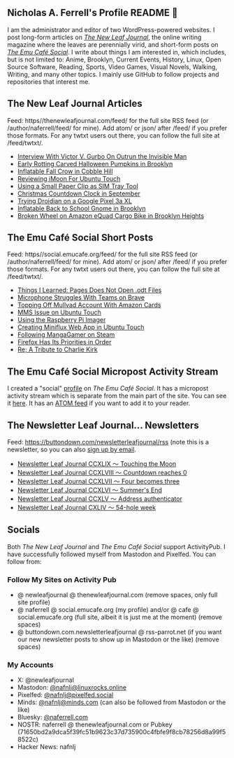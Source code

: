 ## Nicholas A. Ferrell's Profile README 👋

I am the administrator and editor of two WordPress-powered websites. I post long-form articles on [*The New Leaf Journal*](https://thenewleafjournal.com/), the online writing magazine where the leaves are perennially virid, and short-form posts on [*The Emu Café Social*](https://social.emucafe.org/). I write about things I am interested in, which includes, but is not limited to: Anime, Brooklyn, Current Events, History, Linux, Open Source Software, Reading, Sports, Video Games, Visual Novels, Walking, Writing, and many other topics. I mainly use GitHub to follow projects and repositories that interest me.

## The New Leaf Journal Articles

Feed: https//thenewleafjournal.com/feed/ for the full site RSS feed (or /author/naferrell/feed/ for mine). Add atom/ or json/ after /feed/ if you prefer those formats. For any twtxt users out there, you can follow the full site at /feed/twtxt/.

<!-- BLOG-POST-LIST:START -->
- [Interview With Victor V. Gurbo On Outrun the Invisible Man](https://thenewleafjournal.com/interview-with-victor-v-gurbo-on-outrun-the-invisible-man/)
- [Early Rotting Carved Halloween Pumpkins in Brooklyn](https://thenewleafjournal.com/early-rotting-carved-halloween-pumpkins-in-brooklyn/)
- [Inflatable Fall Crow in Cobble Hill](https://thenewleafjournal.com/inflatable-fall-crow-in-cobble-hill/)
- [Reviewing iMoon For Ubuntu Touch](https://thenewleafjournal.com/reviewing-imoon-for-ubuntu-touch/)
- [Using a Small Paper Clip as SIM Tray Tool](https://thenewleafjournal.com/using-a-small-paper-clip-as-sim-tray-tool/)
- [Christmas Countdown Clock in September](https://thenewleafjournal.com/christmas-countdown-clock-in-september/)
- [Trying Droidian on a Google Pixel 3a XL](https://thenewleafjournal.com/trying-droidian-on-a-google-pixel-3a-xl/)
- [Inflatable Back to School Gnome in Brooklyn](https://thenewleafjournal.com/inflatable-back-to-school-gnome-in-brooklyn/)
- [Broken Wheel on Amazon eQuad Cargo Bike in Brooklyn Heights](https://thenewleafjournal.com/broken-wheel-on-amazon-equad-cargo-bike-in-brooklyn-heights/)
<!-- BLOG-POST-LIST:END -->

## The Emu Café Social Short Posts

Feed: https//social.emucafe.org/feed/ for the full site RSS feed (or /author/naferrell/feed/ for mine). Add atom/ or json/ after /feed/ if you prefer those formats. For any twtxt users out there, you can follow the full site at /feed/twtxt/.

<!-- ECS-POST-LIST:START -->
- [Things I Learned: Pages Does Not Open .odt Files](https://social.emucafe.org/naferrell/pages-does-not-open-odt-files-10-13-25/)
- [Microphone Struggles With Teams on Brave](https://social.emucafe.org/naferrell/microphone-struggles-with-teams-on-brave-10-09-25/)
- [Topping Off Mullvad Account With Amazon Cards](https://social.emucafe.org/naferrell/topping-off-mullvad-account-with-amazon-cards-10-08-25/)
- [MMS Issue on Ubuntu Touch](https://social.emucafe.org/naferrell/mms-issue-on-ubuntu-touch-10-06-25/)
- [Using the Raspberry Pi Imager](https://social.emucafe.org/naferrell/using-the-raspberry-pi-imager-10-05-25/)
- [Creating Miniflux Web App in Ubuntu Touch](https://social.emucafe.org/naferrell/webber-miniflux-webapp-ubuntut-10-02-25/)
- [Following MangaGamer on Steam](https://social.emucafe.org/naferrell/following-mangagamer-on-steam-09-27-25/)
- [Firefox Has Its Priorities in Order](https://social.emucafe.org/naferrell/firefox-has-its-priorities-in-order/)
- [Re; A Tribute to Charlie Kirk](https://social.emucafe.org/naferrell/re-a-tribute-to-charlie-kirk-09-11-2025/)
<!-- ECS-POST-LIST:END -->

## The Emu Café Social Micropost Activity Stream

I created a "social" [profile](https://social.emucafe.org/patrons/naferrell/profile/) on *The Emu Café Social*. It has a micropost activity stream which is separate from the main part of the site. You can see it [here](https://social.emucafe.org/patrons/naferrell/). It has an [ATOM feed](https://social.emucafe.org/patrons/naferrell/activity/feed/atom/) if you want to add it to your reader.

## The Newsletter Leaf Journal... Newsletters

Feed: https://buttondown.com/newsletterleafjournal/rss (note this is a newsletter, so you can also [sign up by email](https://buttondown.com/newsletterleafjournal#subscribe-form).

<!-- NLLJ-POST-LIST:START -->
- [Newsletter Leaf Journal CCXLIX 〜 Touching the Moon](https://buttondown.com/newsletterleafjournal/archive/249/)
- [Newsletter Leaf Journal CCXLVIII 〜 Countdown reaches 0](https://buttondown.com/newsletterleafjournal/archive/248/)
- [Newsletter Leaf Journal CCXLVII 〜 Four becomes three](https://buttondown.com/newsletterleafjournal/archive/newsletter-leaf-journal-ccxlvii-four-becomes-three/)
- [Newsletter Leaf Journal CCXLVI 〜 Summer&#39;s End](https://buttondown.com/newsletterleafjournal/archive/246/)
- [Newsletter Leaf Journal CCXLV 〜 Address authenticator](https://buttondown.com/newsletterleafjournal/archive/245/)
- [Newsletter Leaf Journal CXLIV 〜 54-hole week](https://buttondown.com/newsletterleafjournal/archive/244/)
<!-- NLLJ-POST-LIST:END -->

## Socials

Both *The New Leaf Journal* and *The Emu Café Social* support ActivityPub. I have successfully followed myself from Mastodon and Pixelfed. You can follow from:

### Follow My Sites on Activity Pub

* @ newleafjournal @ thenewleafjournal.com (remove spaces, only full site profile)
* @ naferrell @ social.emucafe.org (my profile) and/or @ cafe @ social.emucafe.org (full site, albeit it is just me at the moment) (remove spaces)
* @ buttondown.com.newsletterleafjournal @ rss-parrot.net (if you want our new newsletter posts to show up in Mastodon or the like) (remove spaces)

### My Accounts

* X: @newleafjournal
* Mastodon: [@nafnlj@linuxrocks.online](https://linuxrocks.online/@nafnlj)
* Pixelfed: [@nafnlj@pixelfed.social](https://pixelfed.social/nafnlj)
* Minds: [@nafnlj@minds.com](https://www.minds.com/nafnlj/) (can also be followed from Mastodon or the like)
* Bluesky: [@naferrell.com](https://bsky.app/profile/naferrell.com)
* NOSTR: naferrell @ thenewleafjournal.com or Pubkey (71650bd2a9dca5f39fc51b9623c37d735900c4fbfe9f8cb78256d8a99f58522c)
* Hacker News: nafnlj 



<!--
**nafnlj/nafnlj** is a ✨ _special_ ✨ repository because its `README.md` (this file) appears on your GitHub profile.

Here are some ideas to get you started:

- 🔭 I’m currently working on ...
- 🌱 I’m currently learning ...
- 👯 I’m looking to collaborate on ...
- 🤔 I’m looking for help with ...
- 💬 Ask me about ...
- 📫 How to reach me: ...
- 😄 Pronouns: ...
- ⚡ Fun fact: ...
-->
